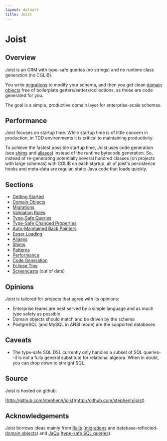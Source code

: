 ```yaml
---
layout: default
title: Joist
---
```


Joist
=====

Overview
--------

Joist is an ORM with type-safe queries (no strings) and no runtime class generation (no CGLIB).

You write [migrations](migrations.html) to modify your schema, and then you get clean [domain objects](domainObjects.html) free of boilerplate getters/setters/collections, as those are code generated for you.

The goal is a simple, productive domain layer for enterprise-scale schemas.

Performance
-----------

Joist focuses on startup time. While startup time is of little concern in production, in TDD environments it is critical to maintaining productivity.

To achieve the fastest possible startup time, Joist uses code generation (see [shims](./shims.html) and [aliases](./aliases.html)) instead of the runtime bytecode generation. So, instead of re-generating potentially several hundred classes (on projects with large schemas) with CGLIB on each startup, all of joist's persistence hooks and meta-data are regular, static Java code that loads quickly. 

Sections
--------

* [Getting Started](gettingStarted.html)
* [Domain Objects](domainObjects.html)
* [Migrations](migrations.html)
* [Validation Rules](validationRules.html)
* [Type-Safe Queries](typeSafeQueries.html)
* [Type-Safe Changed Properties](typeSafeChangedProperties.html)
* [Auto-Maintained Back Pointers](backPointers.html)
* [Eager Loading](eagerLoading.html)
* [Aliases](aliases.html)
* [Shims](shims.html)
* [Patterns](patterns.html)
* [Performance](performance.html)
* [Code Generation](codeGeneration.html)
* [Eclipse Tips](eclipseTips.html)
* [Screencasts](screencasts.html) (out of date)

Opinions
--------

Joist is tailored for projects that agree with its opinions:

* Enterprise teams are best served by a simple language and as much type safety as possible
* Domain objects should match and be driven by the schema
* PostgreSQL (and MySQL in ANSI mode) are the supported databases

Caveats
-------

* The type-safe SQL DSL currently only handles a subset of SQL queries--it is not a fully general substitute for relational algebra. When in doubt, you can drop down to straight SQL.

Source
------

Joist is hosted on github:

[http://github.com/stephenh/joist](http://github.com/stephenh/joist)

Acknowledgements
----------------

Joist borrows ideas mainly from [Rails][1] ([migrations](migrations.html) and database-reflected-[domain objects](domainObjects.html)) and [JaQu][4] ([type-safe SQL queries](typeSafeQueries.html)).

[1]: http://rubyonrails.org
[4]: http://www.h2database.com/html/jaqu.html


